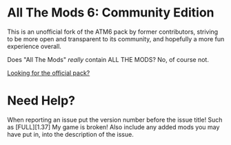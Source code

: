 All The Mods 6: Community Edition
======
This is an unofficial fork of the ATM6 pack by former contributors, striving to be more open and transparent to its community, and hopefully a more fun experience overall.

Does "All The Mods" *really* contain ALL THE MODS? No, of course not.

[Looking for the official pack?](https://github.com/AllTheMods/ATM-6)

Need Help?
======
When reporting an issue put the version number before the issue title! Such as [FULL][1.37] My game is broken! Also include any added mods you may have put in, into the description of the issue.
